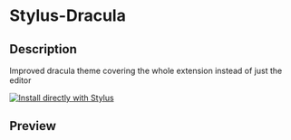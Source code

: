 # Stylus-Dracula

## Description
Improved dracula theme covering the whole extension instead of just the editor

[![Install directly with Stylus](https://img.shields.io/badge/Install%20directly%20with-Stylus-00adad.svg)](https://raw.githubusercontent.com/Himither/Stylus-Dracula/master/stylus-dracula.user.css)

## Preview
